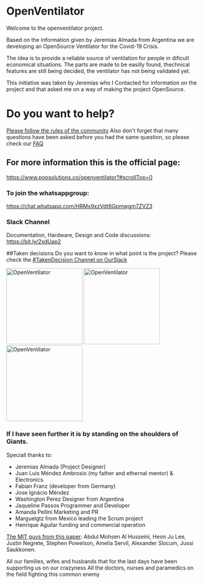 # OpenVentilator

Welcome to the openventilator project.

Based on the information given by Jeremias Almada from Argentina we are developing an OpenSource Ventilator for the Covid-19 Crisis.

The idea is to provide a reliable source of ventilation for people in dificult economical situations. 
The parts are made to be easilly found, thechnical features are still being decided, the ventilator has not being validated yet.

This initiative was taken by Jeremias who I Contacted for information on the project and that asked me on a way of making the project OpenSource.

# Do you want to help? 
[Please follow the rules of the community](https://www.popsolutions.co/community-guidelines?#scrollTop=0)
Also don't forget that many questions have been asked before you had the same question, so please check our [FAQ](https://www.popsolutions.co/forum/comunidade-aberta-1/faq)

## For more information this is the official page: 
https://www.popsolutions.co/openventilator?#scrollTop=0

### To join the whatsappgroup: 
https://chat.whatsapp.com/HRMx9xzVdt8Gpmwgm7ZVZ3

### Slack Channel
Documentation, Hardware, Design and Code discussions: https://bit.ly/2xdUap2

##Taken decisions
Do you want to know in what point is the project? Please check the [#TakenDecision Channel on OurSlack](https://openventilator-c-19.slack.com/archives/C010KFG8MUP)

<p float="left">
	<img src="https://www.popsolutions.co/web/image/64905/img1.jpeg" alt="OpenVentilator" height="200">
	<img src="https://www.popsolutions.co/web/image/64901/Img3.JPG.png" alt="OpenVentilator" height="200">
	<img src="https://www.popsolutions.co/web/image/64904/Img6.png" alt="OpenVentilator" height="200">
</p>

### If I have seen further it is by standing on the shoulders of Giants.

Speciall thanks to:
 - Jeremias Almada (Project Designer)
 - Juan Luis Méndez Ambrosio (my father and ethernal mentor) & Electronics
 - Fabian Franz (developer from Germany)
 - Jose Ignácio Méndez
 - Washington Perez Designer from Argentina
 - Jaqueline Passos Programmer and Developer
 - Amanda Pellini Marketing and PR
 - Marguelgtz from Mexico leading the Scrum project
 - Henrique Aguilar funding and commercial operation
 
 [The MIT guys from this paper](https://web.mit.edu/2.75/projects/DMD_2010_Al_Husseini.pdf): Abdul Mohsen Al Husseini, Heon Ju Lee, Justin Negrete, Stephen Powelson, Amelia Servil,
Alexander Slocum, Jussi Saukkonen. 

All our families, wifes and husbands that for the last days have been supporting us on our crazyness
All the doctors, nurses and paramedics on the field fighting this common enemy




